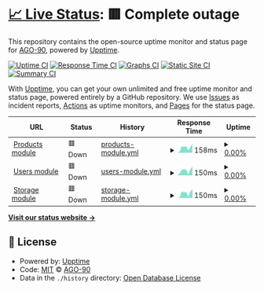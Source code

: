 # [📈 Live Status](https://AGO-90.github.io/sga-state-modules): <!--live status--> **🟥 Complete outage**

This repository contains the open-source uptime monitor and status page for [AGO-90](https://AGO-90.github.io/sga-state-modules), powered by [Upptime](https://github.com/upptime/upptime).

[![Uptime CI](https://github.com/AGO-90/sga-state-modules/workflows/Uptime%20CI/badge.svg)](https://github.com/AGO-90/sga-state-modules/actions?query=workflow%3A%22Uptime+CI%22)
[![Response Time CI](https://github.com/AGO-90/sga-state-modules/workflows/Response%20Time%20CI/badge.svg)](https://github.com/AGO-90/sga-state-modules/actions?query=workflow%3A%22Response+Time+CI%22)
[![Graphs CI](https://github.com/AGO-90/sga-state-modules/workflows/Graphs%20CI/badge.svg)](https://github.com/AGO-90/sga-state-modules/actions?query=workflow%3A%22Graphs+CI%22)
[![Static Site CI](https://github.com/AGO-90/sga-state-modules/workflows/Static%20Site%20CI/badge.svg)](https://github.com/AGO-90/sga-state-modules/actions?query=workflow%3A%22Static+Site+CI%22)
[![Summary CI](https://github.com/AGO-90/sga-state-modules/workflows/Summary%20CI/badge.svg)](https://github.com/AGO-90/sga-state-modules/actions?query=workflow%3A%22Summary+CI%22)

With [Upptime](https://upptime.js.org), you can get your own unlimited and free uptime monitor and status page, powered entirely by a GitHub repository. We use [Issues](https://github.com/AGO-90/sga-state-modules/issues) as incident reports, [Actions](https://github.com/AGO-90/sga-state-modules/actions) as uptime monitors, and [Pages](https://AGO-90.github.io/sga-state-modules) for the status page.

<!--start: status pages-->
<!-- This summary is generated by Upptime (https://github.com/upptime/upptime) -->
<!-- Do not edit this manually, your changes will be overwritten -->
<!-- prettier-ignore -->
| URL | Status | History | Response Time | Uptime |
| --- | ------ | ------- | ------------- | ------ |
| <img alt="" src="https://icons.duckduckgo.com/ip3/products-module-java.herokuapp.com.ico" height="13"> [Products module](https://products-module-java.herokuapp.com/api/v1/test/ping) | 🟥 Down | [products-module.yml](https://github.com/AGO-90/sga-state-modules/commits/HEAD/history/products-module.yml) | <details><summary><img alt="Response time graph" src="./graphs/products-module/response-time-week.png" height="20"> 158ms</summary><br><a href="https://AGO-90.github.io/sga-state-modules/history/products-module"><img alt="Response time 407" src="https://img.shields.io/endpoint?url=https%3A%2F%2Fraw.githubusercontent.com%2FAGO-90%2Fsga-state-modules%2FHEAD%2Fapi%2Fproducts-module%2Fresponse-time.json"></a><br><a href="https://AGO-90.github.io/sga-state-modules/history/products-module"><img alt="24-hour response time 260" src="https://img.shields.io/endpoint?url=https%3A%2F%2Fraw.githubusercontent.com%2FAGO-90%2Fsga-state-modules%2FHEAD%2Fapi%2Fproducts-module%2Fresponse-time-day.json"></a><br><a href="https://AGO-90.github.io/sga-state-modules/history/products-module"><img alt="7-day response time 158" src="https://img.shields.io/endpoint?url=https%3A%2F%2Fraw.githubusercontent.com%2FAGO-90%2Fsga-state-modules%2FHEAD%2Fapi%2Fproducts-module%2Fresponse-time-week.json"></a><br><a href="https://AGO-90.github.io/sga-state-modules/history/products-module"><img alt="30-day response time 147" src="https://img.shields.io/endpoint?url=https%3A%2F%2Fraw.githubusercontent.com%2FAGO-90%2Fsga-state-modules%2FHEAD%2Fapi%2Fproducts-module%2Fresponse-time-month.json"></a><br><a href="https://AGO-90.github.io/sga-state-modules/history/products-module"><img alt="1-year response time 341" src="https://img.shields.io/endpoint?url=https%3A%2F%2Fraw.githubusercontent.com%2FAGO-90%2Fsga-state-modules%2FHEAD%2Fapi%2Fproducts-module%2Fresponse-time-year.json"></a></details> | <details><summary><a href="https://AGO-90.github.io/sga-state-modules/history/products-module">0.00%</a></summary><a href="https://AGO-90.github.io/sga-state-modules/history/products-module"><img alt="All-time uptime 36.63%" src="https://img.shields.io/endpoint?url=https%3A%2F%2Fraw.githubusercontent.com%2FAGO-90%2Fsga-state-modules%2FHEAD%2Fapi%2Fproducts-module%2Fuptime.json"></a><br><a href="https://AGO-90.github.io/sga-state-modules/history/products-module"><img alt="24-hour uptime 0.00%" src="https://img.shields.io/endpoint?url=https%3A%2F%2Fraw.githubusercontent.com%2FAGO-90%2Fsga-state-modules%2FHEAD%2Fapi%2Fproducts-module%2Fuptime-day.json"></a><br><a href="https://AGO-90.github.io/sga-state-modules/history/products-module"><img alt="7-day uptime 0.00%" src="https://img.shields.io/endpoint?url=https%3A%2F%2Fraw.githubusercontent.com%2FAGO-90%2Fsga-state-modules%2FHEAD%2Fapi%2Fproducts-module%2Fuptime-week.json"></a><br><a href="https://AGO-90.github.io/sga-state-modules/history/products-module"><img alt="30-day uptime 1.38%" src="https://img.shields.io/endpoint?url=https%3A%2F%2Fraw.githubusercontent.com%2FAGO-90%2Fsga-state-modules%2FHEAD%2Fapi%2Fproducts-module%2Fuptime-month.json"></a><br><a href="https://AGO-90.github.io/sga-state-modules/history/products-module"><img alt="1-year uptime 25.18%" src="https://img.shields.io/endpoint?url=https%3A%2F%2Fraw.githubusercontent.com%2FAGO-90%2Fsga-state-modules%2FHEAD%2Fapi%2Fproducts-module%2Fuptime-year.json"></a></details>
| <img alt="" src="https://icons.duckduckgo.com/ip3/users-module-go.herokuapp.com.ico" height="13"> [Users module](https://users-module-go.herokuapp.com/api/v1/ping) | 🟥 Down | [users-module.yml](https://github.com/AGO-90/sga-state-modules/commits/HEAD/history/users-module.yml) | <details><summary><img alt="Response time graph" src="./graphs/users-module/response-time-week.png" height="20"> 150ms</summary><br><a href="https://AGO-90.github.io/sga-state-modules/history/users-module"><img alt="Response time 249" src="https://img.shields.io/endpoint?url=https%3A%2F%2Fraw.githubusercontent.com%2FAGO-90%2Fsga-state-modules%2FHEAD%2Fapi%2Fusers-module%2Fresponse-time.json"></a><br><a href="https://AGO-90.github.io/sga-state-modules/history/users-module"><img alt="24-hour response time 268" src="https://img.shields.io/endpoint?url=https%3A%2F%2Fraw.githubusercontent.com%2FAGO-90%2Fsga-state-modules%2FHEAD%2Fapi%2Fusers-module%2Fresponse-time-day.json"></a><br><a href="https://AGO-90.github.io/sga-state-modules/history/users-module"><img alt="7-day response time 150" src="https://img.shields.io/endpoint?url=https%3A%2F%2Fraw.githubusercontent.com%2FAGO-90%2Fsga-state-modules%2FHEAD%2Fapi%2Fusers-module%2Fresponse-time-week.json"></a><br><a href="https://AGO-90.github.io/sga-state-modules/history/users-module"><img alt="30-day response time 135" src="https://img.shields.io/endpoint?url=https%3A%2F%2Fraw.githubusercontent.com%2FAGO-90%2Fsga-state-modules%2FHEAD%2Fapi%2Fusers-module%2Fresponse-time-month.json"></a><br><a href="https://AGO-90.github.io/sga-state-modules/history/users-module"><img alt="1-year response time 222" src="https://img.shields.io/endpoint?url=https%3A%2F%2Fraw.githubusercontent.com%2FAGO-90%2Fsga-state-modules%2FHEAD%2Fapi%2Fusers-module%2Fresponse-time-year.json"></a></details> | <details><summary><a href="https://AGO-90.github.io/sga-state-modules/history/users-module">0.00%</a></summary><a href="https://AGO-90.github.io/sga-state-modules/history/users-module"><img alt="All-time uptime 32.29%" src="https://img.shields.io/endpoint?url=https%3A%2F%2Fraw.githubusercontent.com%2FAGO-90%2Fsga-state-modules%2FHEAD%2Fapi%2Fusers-module%2Fuptime.json"></a><br><a href="https://AGO-90.github.io/sga-state-modules/history/users-module"><img alt="24-hour uptime 0.00%" src="https://img.shields.io/endpoint?url=https%3A%2F%2Fraw.githubusercontent.com%2FAGO-90%2Fsga-state-modules%2FHEAD%2Fapi%2Fusers-module%2Fuptime-day.json"></a><br><a href="https://AGO-90.github.io/sga-state-modules/history/users-module"><img alt="7-day uptime 0.00%" src="https://img.shields.io/endpoint?url=https%3A%2F%2Fraw.githubusercontent.com%2FAGO-90%2Fsga-state-modules%2FHEAD%2Fapi%2Fusers-module%2Fuptime-week.json"></a><br><a href="https://AGO-90.github.io/sga-state-modules/history/users-module"><img alt="30-day uptime 1.38%" src="https://img.shields.io/endpoint?url=https%3A%2F%2Fraw.githubusercontent.com%2FAGO-90%2Fsga-state-modules%2FHEAD%2Fapi%2Fusers-module%2Fuptime-month.json"></a><br><a href="https://AGO-90.github.io/sga-state-modules/history/users-module"><img alt="1-year uptime 25.18%" src="https://img.shields.io/endpoint?url=https%3A%2F%2Fraw.githubusercontent.com%2FAGO-90%2Fsga-state-modules%2FHEAD%2Fapi%2Fusers-module%2Fuptime-year.json"></a></details>
| <img alt="" src="https://icons.duckduckgo.com/ip3/storage-module-java.herokuapp.com.ico" height="13"> [Storage module](https://storage-module-java.herokuapp.com/test/ping) | 🟥 Down | [storage-module.yml](https://github.com/AGO-90/sga-state-modules/commits/HEAD/history/storage-module.yml) | <details><summary><img alt="Response time graph" src="./graphs/storage-module/response-time-week.png" height="20"> 150ms</summary><br><a href="https://AGO-90.github.io/sga-state-modules/history/storage-module"><img alt="Response time 566" src="https://img.shields.io/endpoint?url=https%3A%2F%2Fraw.githubusercontent.com%2FAGO-90%2Fsga-state-modules%2FHEAD%2Fapi%2Fstorage-module%2Fresponse-time.json"></a><br><a href="https://AGO-90.github.io/sga-state-modules/history/storage-module"><img alt="24-hour response time 261" src="https://img.shields.io/endpoint?url=https%3A%2F%2Fraw.githubusercontent.com%2FAGO-90%2Fsga-state-modules%2FHEAD%2Fapi%2Fstorage-module%2Fresponse-time-day.json"></a><br><a href="https://AGO-90.github.io/sga-state-modules/history/storage-module"><img alt="7-day response time 150" src="https://img.shields.io/endpoint?url=https%3A%2F%2Fraw.githubusercontent.com%2FAGO-90%2Fsga-state-modules%2FHEAD%2Fapi%2Fstorage-module%2Fresponse-time-week.json"></a><br><a href="https://AGO-90.github.io/sga-state-modules/history/storage-module"><img alt="30-day response time 137" src="https://img.shields.io/endpoint?url=https%3A%2F%2Fraw.githubusercontent.com%2FAGO-90%2Fsga-state-modules%2FHEAD%2Fapi%2Fstorage-module%2Fresponse-time-month.json"></a><br><a href="https://AGO-90.github.io/sga-state-modules/history/storage-module"><img alt="1-year response time 466" src="https://img.shields.io/endpoint?url=https%3A%2F%2Fraw.githubusercontent.com%2FAGO-90%2Fsga-state-modules%2FHEAD%2Fapi%2Fstorage-module%2Fresponse-time-year.json"></a></details> | <details><summary><a href="https://AGO-90.github.io/sga-state-modules/history/storage-module">0.00%</a></summary><a href="https://AGO-90.github.io/sga-state-modules/history/storage-module"><img alt="All-time uptime 32.26%" src="https://img.shields.io/endpoint?url=https%3A%2F%2Fraw.githubusercontent.com%2FAGO-90%2Fsga-state-modules%2FHEAD%2Fapi%2Fstorage-module%2Fuptime.json"></a><br><a href="https://AGO-90.github.io/sga-state-modules/history/storage-module"><img alt="24-hour uptime 0.00%" src="https://img.shields.io/endpoint?url=https%3A%2F%2Fraw.githubusercontent.com%2FAGO-90%2Fsga-state-modules%2FHEAD%2Fapi%2Fstorage-module%2Fuptime-day.json"></a><br><a href="https://AGO-90.github.io/sga-state-modules/history/storage-module"><img alt="7-day uptime 0.00%" src="https://img.shields.io/endpoint?url=https%3A%2F%2Fraw.githubusercontent.com%2FAGO-90%2Fsga-state-modules%2FHEAD%2Fapi%2Fstorage-module%2Fuptime-week.json"></a><br><a href="https://AGO-90.github.io/sga-state-modules/history/storage-module"><img alt="30-day uptime 1.38%" src="https://img.shields.io/endpoint?url=https%3A%2F%2Fraw.githubusercontent.com%2FAGO-90%2Fsga-state-modules%2FHEAD%2Fapi%2Fstorage-module%2Fuptime-month.json"></a><br><a href="https://AGO-90.github.io/sga-state-modules/history/storage-module"><img alt="1-year uptime 25.18%" src="https://img.shields.io/endpoint?url=https%3A%2F%2Fraw.githubusercontent.com%2FAGO-90%2Fsga-state-modules%2FHEAD%2Fapi%2Fstorage-module%2Fuptime-year.json"></a></details>

<!--end: status pages-->

[**Visit our status website →**](https://AGO-90.github.io/sga-state-modules)

## 📄 License

- Powered by: [Upptime](https://github.com/upptime/upptime)
- Code: [MIT](./LICENSE) © [AGO-90](https://AGO-90.github.io/sga-state-modules)
- Data in the `./history` directory: [Open Database License](https://opendatacommons.org/licenses/odbl/1-0/)
